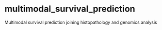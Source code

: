 # multimodal_survival_prediction
Multimodal survival prediction joining histopathology and genomics analysis 
